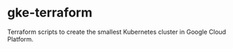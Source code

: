 # gke-terraform

Terraform scripts to create the smallest Kubernetes cluster in Google Cloud Platform.
